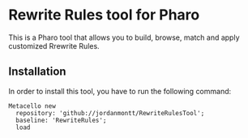 # Rewrite Rules tool for Pharo

This is a Pharo tool that allows you to build, browse, match and apply customized Rrewrite Rules.

Installation
------------
In order to install this tool, you have to run the following command:

    Metacello new
      repository: 'github://jordanmontt/RewriteRulesTool';
      baseline: 'RewriteRules';
      load
